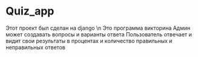# Quiz_app

Этот проект был сделан на django \n
Это программа викторина
Админ может создавать вопросы и варианты ответа
Пользователь отвечает и видит свои результаты в процентах и количество правильных и неправильных ответов
